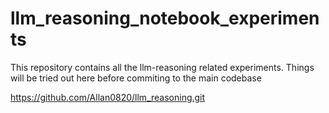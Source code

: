 # llm_reasoning_notebook_experiments

This repository contains all the llm-reasoning related experiments. 
Things will be tried out here before commiting to the main codebase

https://github.com/Allan0820/llm_reasoning.git